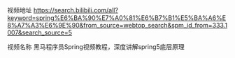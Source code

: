 视频地址  https://search.bilibili.com/all?keyword=spring%E6%BA%90%E7%A0%81%E6%B7%B1%E5%BA%A6%E8%A7%A3%E6%9E%90&from_source=webtop_search&spm_id_from=333.1007&search_source=5 


视频名称  黑马程序员Spring视频教程，深度讲解spring5底层原理 